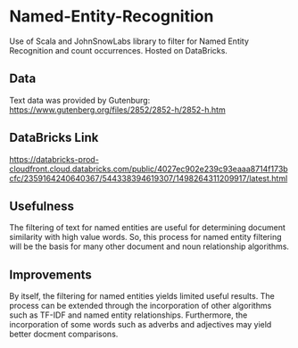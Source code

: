 # Named-Entity-Recognition
Use of Scala and JohnSnowLabs library to filter for Named Entity Recognition and count occurrences. Hosted on DataBricks.

## Data
Text data was provided by Gutenburg: 
https://www.gutenberg.org/files/2852/2852-h/2852-h.htm

## DataBricks Link
https://databricks-prod-cloudfront.cloud.databricks.com/public/4027ec902e239c93eaaa8714f173bcfc/2359164240640367/544338394619307/1498264311209917/latest.html

## Usefulness
The filtering of text for named entities are useful for determining document similarity with high value words. So, this process for named entity filtering will be the basis for many other document and noun relationship algorithms.

## Improvements
By itself, the filtering for named entities yields limited useful results. The process can be extended through the incorporation of other algorithms such as TF-IDF and named entity relationships. Furthermore, the incorporation of some words such as adverbs and adjectives may yield better docment comparisons.

